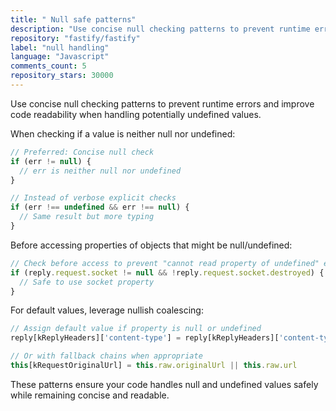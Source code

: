 ```yaml
---
title: " Null safe patterns"
description: "Use concise null checking patterns to prevent runtime errors and improve code readability when handling potentially undefined values."
repository: "fastify/fastify"
label: "null handling"
language: "Javascript"
comments_count: 5
repository_stars: 30000
---
```


Use concise null checking patterns to prevent runtime errors and improve code readability when handling potentially undefined values. 

When checking if a value is neither null nor undefined:
```javascript
// Preferred: Concise null check
if (err != null) {
  // err is neither null nor undefined
}

// Instead of verbose explicit checks
if (err !== undefined && err !== null) {
  // Same result but more typing
}
```

Before accessing properties of objects that might be null/undefined:
```javascript
// Check before access to prevent "cannot read property of undefined" errors
if (reply.request.socket != null && !reply.request.socket.destroyed) {
  // Safe to use socket property
}
```

For default values, leverage nullish coalescing:
```javascript
// Assign default value if property is null or undefined
reply[kReplyHeaders]['content-type'] = reply[kReplyHeaders]['content-type'] ?? 'application/json; charset=utf-8'

// Or with fallback chains when appropriate
this[kRequestOriginalUrl] = this.raw.originalUrl || this.raw.url
```

These patterns ensure your code handles null and undefined values safely while remaining concise and readable.